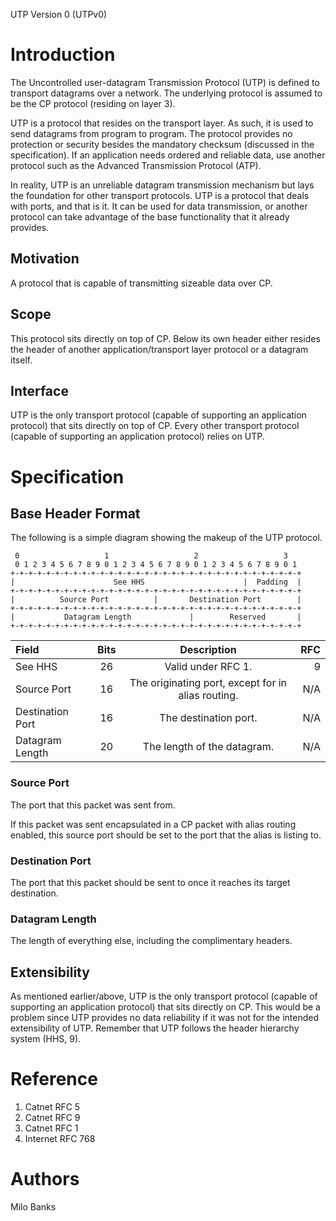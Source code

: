 UTP Version 0 (UTPv0)

# Introduction
The Uncontrolled user-datagram Transmission Protocol (UTP) is defined to transport datagrams over a network. The underlying protocol is assumed to be the CP protocol (residing on layer 3).

UTP is a protocol that resides on the transport layer. As such, it is used to send datagrams from program to program. The protocol provides no protection or security besides the mandatory checksum (discussed in the specification). If an application needs ordered and reliable data, use another protocol such as the Advanced Transmission Protocol (ATP).

In reality, UTP is an unreliable datagram transmission mechanism but lays the foundation for other transport protocols. UTP is a protocol that deals with ports, and that is it. It can be used for data transmission, or another protocol can take advantage of the base functionality that it already provides.

## Motivation
A protocol that is capable of transmitting sizeable data over CP. 

## Scope
This protocol sits directly on top of CP. Below its own header either resides the header of another application/transport layer protocol or a datagram itself.

## Interface
UTP is the only transport protocol (capable of supporting an application protocol) that sits directly on top of CP. Every other transport protocol (capable of supporting an application protocol) relies on UTP.

# Specification

## Base Header Format
The following is a simple diagram showing the makeup of the UTP protocol.

~~~
 0                   1                   2                   3
 0 1 2 3 4 5 6 7 8 9 0 1 2 3 4 5 6 7 8 9 0 1 2 3 4 5 6 7 8 9 0 1
+-+-+-+-+-+-+-+-+-+-+-+-+-+-+-+-+-+-+-+-+-+-+-+-+-+-+-+-+-+-+-+-+
|                      See HHS                      |  Padding  |
+-+-+-+-+-+-+-+-+-+-+-+-+-+-+-+-+-+-+-+-+-+-+-+-+-+-+-+-+-+-+-+-+
|          Source Port          |       Destination Port        |
+-+-+-+-+-+-+-+-+-+-+-+-+-+-+-+-+-+-+-+-+-+-+-+-+-+-+-+-+-+-+-+-+
|           Datagram Length             |        Reserved       |
+-+-+-+-+-+-+-+-+-+-+-+-+-+-+-+-+-+-+-+-+-+-+-+-+-+-+-+-+-+-+-+-+
~~~

| Field | Bits | Description | RFC |
| :---- | :--: | :---------: | --: |
| See HHS | 26 | Valid under RFC 1. | 9 |
| Source Port | 16 | The originating port, except for in alias routing. | N/A |
| Destination Port | 16 | The destination port. | N/A|
| Datagram Length | 20 | The length of the datagram. | N/A |

### Source Port
The port that this packet was sent from.

If this packet was sent encapsulated in a CP packet with alias routing enabled, this source port should be set to the port that the alias is listing to.

### Destination Port
The port that this packet should be sent to once it reaches its target destination.

### Datagram Length
The length of everything else, including the complimentary headers.

## Extensibility
As mentioned earlier/above, UTP is the only transport protocol (capable of supporting an application protocol) that sits directly on CP. This would be a problem since UTP provides no data reliability if it was not for the intended extensibility of UTP. Remember that UTP follows the header hierarchy system (HHS, 9).

# Reference

1. Catnet RFC 5
2. Catnet RFC 9
3. Catnet RFC 1
4. Internet RFC 768

# Authors
Milo Banks
